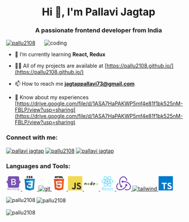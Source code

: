<h1 align="center">Hi 👋, I'm Pallavi Jagtap</h1>

<h3 align="center">A passionate frontend developer from India</h3>
<img alt="coding" width="400" align="right" src="https://miro.medium.com/max/1050/1*qdAW1TjCN57h1lbuuzvchg.gif">

<p align="left"> <a href="https://github.com/ryo-ma/github-profile-trophy"><img src="https://github-profile-trophy.vercel.app/?username=pallu2108" alt="pallu2108" /></a> </p>

- 🌱 I’m currently learning **React, Redux**

- 👨‍💻 All of my projects are available at [https://pallu2108.github.io/](https://pallu2108.github.io/)

- 📫 How to reach me **jagtappallavi73@gmail.com**

- 📄 Know about my experiences [https://drive.google.com/file/d/1ASA7HaPAKWP5mf4e81f1bk525nM-FBLP/view?usp=sharing](https://drive.google.com/file/d/1ASA7HaPAKWP5mf4e81f1bk525nM-FBLP/view?usp=sharing)

<h3 align="left">Connect with me:</h3>
<p align="left">
<a href="https://www.linkedin.com/in/pallavi-jagtap-564b781b0/" target="blank"><img align="center" src="https://raw.githubusercontent.com/rahuldkjain/github-profile-readme-generator/master/src/images/icons/Social/linked-in-alt.svg" alt="pallavi jagtap" height="30" width="40" /></a>
<a href="https://codesandbox.com/pallu2108" target="blank"><img align="center" src="https://raw.githubusercontent.com/rahuldkjain/github-profile-readme-generator/master/src/images/icons/Social/codesandbox.svg" alt="pallu2108" height="30" width="40" /></a>
<a href="https://fb.com/pallavi jagtap" target="blank"><img align="center" src="https://raw.githubusercontent.com/rahuldkjain/github-profile-readme-generator/master/src/images/icons/Social/facebook.svg" alt="pallavi jagtap" height="30" width="40" /></a>
</p>

<h3 align="left">Languages and Tools:</h3>
<p align="left"> <a href="https://getbootstrap.com" target="_blank" rel="noreferrer"> <img src="https://raw.githubusercontent.com/devicons/devicon/master/icons/bootstrap/bootstrap-plain-wordmark.svg" alt="bootstrap" width="40" height="40"/> </a> <a href="https://www.w3schools.com/css/" target="_blank" rel="noreferrer"> <img src="https://raw.githubusercontent.com/devicons/devicon/master/icons/css3/css3-original-wordmark.svg" alt="css3" width="40" height="40"/> </a> <a href="https://git-scm.com/" target="_blank" rel="noreferrer"> <img src="https://www.vectorlogo.zone/logos/git-scm/git-scm-icon.svg" alt="git" width="40" height="40"/> </a> <a href="https://www.w3.org/html/" target="_blank" rel="noreferrer"> <img src="https://raw.githubusercontent.com/devicons/devicon/master/icons/html5/html5-original-wordmark.svg" alt="html5" width="40" height="40"/> </a> <a href="https://developer.mozilla.org/en-US/docs/Web/JavaScript" target="_blank" rel="noreferrer"> <img src="https://raw.githubusercontent.com/devicons/devicon/master/icons/javascript/javascript-original.svg" alt="javascript" width="40" height="40"/> </a> <a href="https://nodejs.org" target="_blank" rel="noreferrer"> <img src="https://raw.githubusercontent.com/devicons/devicon/master/icons/nodejs/nodejs-original-wordmark.svg" alt="nodejs" width="40" height="40"/> </a> <a href="https://reactjs.org/" target="_blank" rel="noreferrer"> <img src="https://raw.githubusercontent.com/devicons/devicon/master/icons/react/react-original-wordmark.svg" alt="react" width="40" height="40"/> </a> <a href="https://redux.js.org" target="_blank" rel="noreferrer"> <img src="https://raw.githubusercontent.com/devicons/devicon/master/icons/redux/redux-original.svg" alt="redux" width="40" height="40"/> </a> <a href="https://tailwindcss.com/" target="_blank" rel="noreferrer"> <img src="https://www.vectorlogo.zone/logos/tailwindcss/tailwindcss-icon.svg" alt="tailwind" width="40" height="40"/> </a> <a href="https://www.typescriptlang.org/" target="_blank" rel="noreferrer"> <img src="https://raw.githubusercontent.com/devicons/devicon/master/icons/typescript/typescript-original.svg" alt="typescript" width="40" height="40"/> </a> </p>

<p><img align="left" src="https://github-readme-stats.vercel.app/api/top-langs?username=pallu2108&show_icons=true&locale=en&layout=compact" alt="pallu2108" /></p>

<p>&nbsp;<img align="center" src="https://github-readme-stats.vercel.app/api?username=pallu2108&show_icons=true&locale=en" alt="pallu2108" /></p>

<p><img align="center" src="https://github-readme-streak-stats.herokuapp.com/?user=pallu2108&" alt="pallu2108" /></p>

